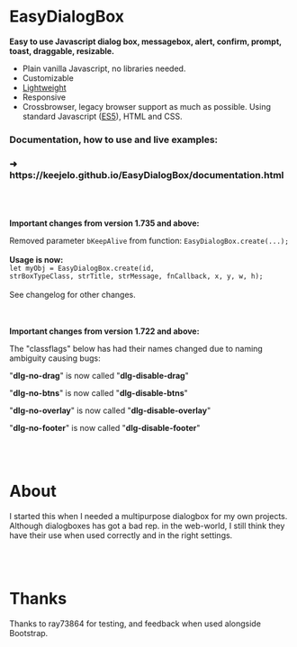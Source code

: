 # EasyDialogBox
<b>Easy to use Javascript dialog box, messagebox, alert, confirm, prompt, toast, draggable, resizable.</b>

- Plain vanilla Javascript, no libraries needed.
- Customizable
- <a href="https://github.com/keejelo/EasyDialogBox/tree/master/js" title="Minified version, smaller size">Lightweight</a>
- Responsive
- Crossbrowser, legacy browser support as much as possible. Using standard Javascript (<a href="https://www.google.com/search?q=ecmascript+5" title="https://www.google.com/search?q=ecmascript+5">ES5</a>), HTML and CSS.

<h3>Documentation, how to use and live examples:</h3>
<h3>&#10140;&nbsp; https://keejelo.github.io/EasyDialogBox/documentation.html</h3>
<br /><br /><br />
<b>Important changes from version 1.735 and above:</b>

Removed parameter <code>bKeepAlive</code> from function: <code>EasyDialogBox.create(...);</code>
<br /><br />
<b>Usage is now:</b>
<br />
<code>let myObj = EasyDialogBox.create(id, strBoxTypeClass, strTitle, strMessage, fnCallback, x, y, w, h);</code>
<br />
<br />
See changelog for other changes.
<br />
<br />
<br />

<b>Important changes from version 1.722 and above:</b>

The "classflags" below has had their names changed due to naming ambiguity causing bugs:

"<b>dlg-no-drag</b>" is now called "<b>dlg-disable-drag</b>"

"<b>dlg-no-btns</b>" is now called "<b>dlg-disable-btns</b>"

"<b>dlg-no-overlay</b>" is now called "<b>dlg-disable-overlay</b>"

"<b>dlg-no-footer</b>" is now called "<b>dlg-disable-footer</b>"

<br />
<br />

# About
I started this when I needed a multipurpose dialogbox for my own projects.<br />
Although dialogboxes has got a bad rep. in the web-world, I still think they have their use when used correctly and in the right settings.

<br />
<br />

# Thanks
Thanks to ray73864 for testing, and feedback when used alongside Bootstrap.
